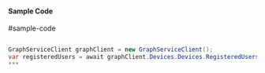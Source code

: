 #### Sample Code
#sample-code 

```C#

GraphServiceClient graphClient = new GraphServiceClient();
var registeredUsers = await graphClient.Devices.Devices.RegisteredUsers.Request().GetAsync();
*** 

```